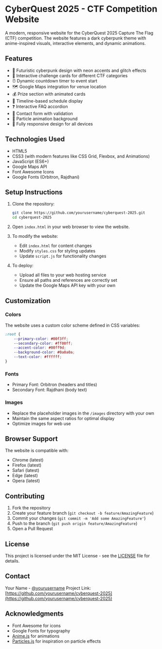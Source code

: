 # CyberQuest 2025 - CTF Competition Website

A modern, responsive website for the CyberQuest 2025 Capture The Flag (CTF) competition. The website features a dark cyberpunk theme with anime-inspired visuals, interactive elements, and dynamic animations.

## Features

- 🌟 Futuristic cyberpunk design with neon accents and glitch effects
- 🎯 Interactive challenge cards for different CTF categories
- ⏰ Dynamic countdown timer to event start
- 🗺️ Google Maps integration for venue location
- 💰 Prize section with animated cards
- 📅 Timeline-based schedule display
- ❓ Interactive FAQ accordion
- 📝 Contact form with validation
- 🎨 Particle animation background
- 📱 Fully responsive design for all devices

## Technologies Used

- HTML5
- CSS3 (with modern features like CSS Grid, Flexbox, and Animations)
- JavaScript (ES6+)
- Google Maps API
- Font Awesome Icons
- Google Fonts (Orbitron, Rajdhani)

## Setup Instructions

1. Clone the repository:
   ```bash
   git clone https://github.com/yourusername/cyberquest-2025.git
   cd cyberquest-2025
   ```

2. Open `index.html` in your web browser to view the website.

3. To modify the website:
   - Edit `index.html` for content changes
   - Modify `styles.css` for styling updates
   - Update `script.js` for functionality changes

4. To deploy:
   - Upload all files to your web hosting service
   - Ensure all paths and references are correctly set
   - Update the Google Maps API key with your own

## Customization

### Colors
The website uses a custom color scheme defined in CSS variables:
```css
:root {
    --primary-color: #00f3ff;
    --secondary-color: #ff00ff;
    --accent-color: #00ff9d;
    --background-color: #0a0a0a;
    --text-color: #ffffff;
}
```

### Fonts
- Primary Font: Orbitron (headers and titles)
- Secondary Font: Rajdhani (body text)

### Images
- Replace the placeholder images in the `/images` directory with your own
- Maintain the same aspect ratios for optimal display
- Optimize images for web use

## Browser Support

The website is compatible with:
- Chrome (latest)
- Firefox (latest)
- Safari (latest)
- Edge (latest)
- Opera (latest)

## Contributing

1. Fork the repository
2. Create your feature branch (`git checkout -b feature/AmazingFeature`)
3. Commit your changes (`git commit -m 'Add some AmazingFeature'`)
4. Push to the branch (`git push origin feature/AmazingFeature`)
5. Open a Pull Request

## License

This project is licensed under the MIT License - see the [LICENSE](LICENSE) file for details.

## Contact

Your Name - [@yourusername](https://twitter.com/yourusername)
Project Link: [https://github.com/yourusername/cyberquest-2025](https://github.com/yourusername/cyberquest-2025)

## Acknowledgments

- Font Awesome for icons
- Google Fonts for typography
- [Anime.js](https://animejs.com/) for animations
- [Particles.js](https://vincentgarreau.com/particles.js/) for inspiration on particle effects 